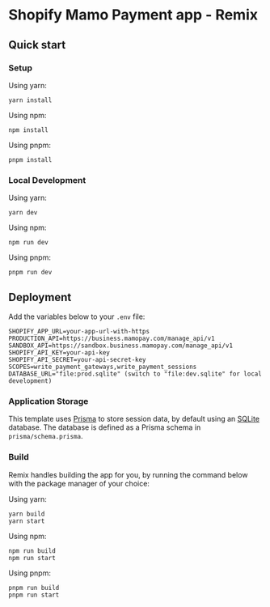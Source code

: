 # Shopify Mamo Payment app - Remix

## Quick start

### Setup

Using yarn:

```shell
yarn install
```

Using npm:

```shell
npm install
```

Using pnpm:

```shell
pnpm install
```

### Local Development

Using yarn:

```shell
yarn dev
```

Using npm:

```shell
npm run dev
```

Using pnpm:

```shell
pnpm run dev
```

## Deployment

Add the variables below to your `.env` file:

```shell
SHOPIFY_APP_URL=your-app-url-with-https
PRODUCTION_API=https://business.mamopay.com/manage_api/v1
SANDBOX_API=https://sandbox.business.mamopay.com/manage_api/v1
SHOPIFY_API_KEY=your-api-key
SHOPIFY_API_SECRET=your-api-secret-key
SCOPES=write_payment_gateways,write_payment_sessions
DATABASE_URL="file:prod.sqlite" (switch to "file:dev.sqlite" for local development)
```

### Application Storage

This template uses [Prisma](https://www.prisma.io/) to store session data, by default using an [SQLite](https://www.sqlite.org/index.html) database.
The database is defined as a Prisma schema in `prisma/schema.prisma`.

### Build

Remix handles building the app for you, by running the command below with the package manager of your choice:

Using yarn:

```shell
yarn build
yarn start
```

Using npm:

```shell
npm run build
npm run start
```

Using pnpm:

```shell
pnpm run build
pnpm run start
```
